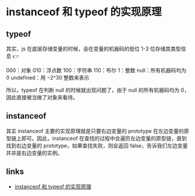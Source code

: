 # instanceof 和 typeof 的实现原理

## typeof

其实，js 在底层存储变量的时候，会在变量的机器码的低位 1-3 位存储其类型信息 👉

000：对象
010：浮点数
100：字符串
110：布尔
1：整数
null：所有机器码均为 0
undefined：用 −2^30 整数来表示

所以，typeof 在判断 null 的时候就出现问题了，由于 null 的所有机器码均为 0，因此直接被当做了对象来看待。

## instanceof

其实 instanceof 主要的实现原理就是只要右边变量的 prototype 在左边变量的原型链上即可。因此，instanceof 在查找的过程中会遍历左边变量的原型链，直到找到右边变量的 prototype，如果查找失败，则会返回 false，告诉我们左边变量并非是右边变量的实例。

## links

- [instanceof 和 typeof 的实现原理](https://juejin.im/post/5b0b9b9051882515773ae714)
